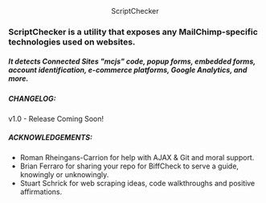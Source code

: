 <center>ScriptChecker</center>

### ScriptChecker is a utility that exposes any MailChimp-specific technologies used on websites. 
##### It detects Connected Sites "mcjs" code, popup forms, embedded forms, account identification, e-commerce platforms, Google Analytics, and more.

##### CHANGELOG: 
v1.0 - Release Coming Soon!

##### ACKNOWLEDGEMENTS:

* Roman Rheingans-Carrion for help with AJAX & Git and moral support.
* Brian Ferraro for sharing your repo for BiffCheck to serve a guide, knowingly or unknowingly.
* Stuart Schrick for web scraping ideas, code walkthroughs and positive affirmations.
